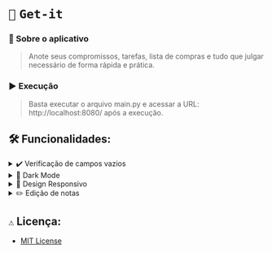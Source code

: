 # `📝` `Get-it`

### 📌 Sobre o aplicativo
>Anote seus compromissos, tarefas, lista de compras e tudo que julgar necessário de forma rápida e prática.

### ▶️ Execução
>Basta executar o arquivo main.py e acessar a URL: http://localhost:8080/ após a execução.


## 🛠️ Funcionalidades:

<details>
  <summary>✔️ Verificação de campos vazios</summary>

  Nosso aplicativo garante que nenhum dos campos de título e conteúdo podem estar vazios, garantindo uma experiência melhor para o usuário

</details>

<details>
  <summary>🌙 Dark Mode</summary>
  Não gosta daquela luz branca muito forte? Sem problemas! Basta clicar no ícone da lua no canto superior direito.
</details>

<details>
    <summary>🚀 Design Responsivo</summary> 
    Nosso aplicativo se adequa as proporções da sua tela.
</details>

<details>
    <summary>✏️ Edição de notas</summary>
    Nosso aplicativo também permite que você edite as anotações já feitas em algum post it
</details>


## `⚠️` Licença:
- [MIT License](https://choosealicense.com/licenses/mit/)

